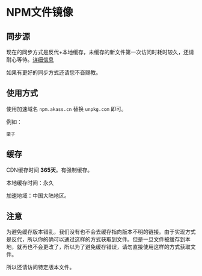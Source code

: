# NPM文件镜像

## 同步源

现在的同步方式是反代+本地缓存，未缓存的新文件第一次访问时耗时较久，还请耐心等待。[详细信息](../img/info.png)

如果有更好的同步方式还请您不吝赐教。

## 使用方式

使用加速域名 `npm.akass.cn` 替换 `unpkg.com` 即可。

例如：
```
栗子
```

## 缓存

CDN缓存时间 **365天**。有强制缓存。

本地缓存时间：永久

加速地域：中国大陆地区。

## 注意

为避免缓存版本错乱，我们没有也不会去缓存指向版本不明的链接。由于实现方式是反代，所以你的确可以通过这样的方式获取到文件。但是一旦文件被缓存到本地，就再也不会更改了，所以为了避免缓存错误，请勿直接使用这样的方式获取文件。

所以还请访问特定版本文件。